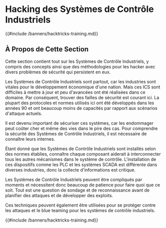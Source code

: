 # Hacking des Systèmes de Contrôle Industriels

{{#include /banners/hacktricks-training.md}}

## À Propos de Cette Section

Cette section contient tout sur les Systèmes de Contrôle Industriels, y compris des concepts ainsi que des méthodologies pour les hacker avec divers problèmes de sécurité qui persistent en eux.

Les Systèmes de Contrôle Industriels sont partout, car les industries sont vitales pour le développement économique d'une nation. Mais ces ICS sont difficiles à mettre à jour et peu d'avancées ont été réalisées dans ce domaine. Par conséquent, trouver des failles de sécurité est courant ici. La plupart des protocoles et normes utilisés ici ont été développés dans les années 90 et ont beaucoup moins de capacités par rapport aux scénarios d'attaque actuels.

Il est devenu important de sécuriser ces systèmes, car les endommager peut coûter cher et même des vies dans le pire des cas. Pour comprendre la sécurité des Systèmes de Contrôle Industriels, il est nécessaire de connaître leurs internes.

Étant donné que les Systèmes de Contrôle Industriels sont installés selon des normes établies, connaître chaque composant aiderait à interconnecter tous les autres mécanismes dans le système de contrôle. L'installation de ces dispositifs comme les PLC et les systèmes SCADA est différente dans diverses industries, donc la collecte d'informations est critique.

Les Systèmes de Contrôle Industriels peuvent être compliqués par moments et nécessitent donc beaucoup de patience pour faire quoi que ce soit. Tout est une question de sondage et de reconnaissance avant de planifier des attaques et de développer des exploits.

Ces techniques peuvent également être utilisées pour se protéger contre les attaques et le blue teaming pour les systèmes de contrôle industriels.

{{#include /banners/hacktricks-training.md}}
